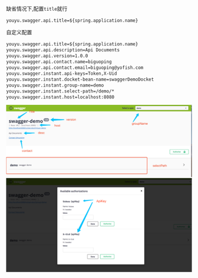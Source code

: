 缺省情况下,配置`title`就行
```property
youyu.swagger.api.title=${spring.application.name}
```

自定义配置
```property
youyu.swagger.api.title=${spring.application.name}
youyu.swagger.api.description=Api Documents
youyu.swagger.api.version=1.0.0
youyu.swagger.api.contact.name=biguoping
youyu.swagger.api.contact.email=biguoping@yofish.com
youyu.swagger.instant.api-keys=Token,X-Uid
youyu.swagger.instant.docket-bean-name=swaggerDemoDocket
youyu.swagger.instant.group-name=demo
youyu.swagger.instant.select-path=/demo/*
youyu.swagger.instant.host=localhost:8080
```

![p1](pic/p1.png)
![p2](pic/p2.png)